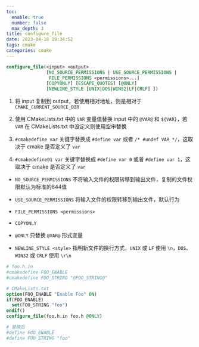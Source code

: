 ```yaml
---
toc:
  enable: true
  number: false
  max_depth: 3
title: configure_file
date: 2023-04-18 19:34:52
tags: cmake
categories: cmake
---
```


```cmake
configure_file(<input> <output>
               [NO_SOURCE_PERMISSIONS | USE_SOURCE_PERMISSIONS |
                FILE_PERMISSIONS <permissions>...]
               [COPYONLY] [ESCAPE_QUOTES] [@ONLY]
               [NEWLINE_STYLE [UNIX|DOS|WIN32|LF|CRLF] ])
```

1. 将 input 复制到 output，若使用相对地址，则是相对于 `CMAKE_CURRENT_SOURCE_DIR`

2. 使用 CMakeLists.txt 中的 `VAR` 变量值替换 input 中的 `@VAR@` 和 `${VAR}`，若 `VAR` 在 CMakeLists.txt 中没定义则使用空串替换

3. `#cmakedefine var` 关键字替换成 `#define var` 或者 `/* #undef VAR */`，这取决于 cmake 是否定义了 `var`

4. `#cmakedefine01 var` 关键字替换成 `#define var 0` 或者 `#define var 1`，这取决于 cmake 是否定义了 `var`

- `NO_SOURCE_PERMISSIONS` 不将输入文件的权限转移到输出文件，复制的文件权限默认为标准的644值

- `USE_SOURCE_PERMISSIONS` 将输入文件的权限转移到输出文件，默认行为

- `FILE_PERMISSIONS <permissions>`

- `COPYONLY`

- `@ONLY` 只替换 `@VAR@` 形式变量

- `NEWLINE_STYLE <style>` 指明新文件的换行方式，`UNIX` 或 `LF` 使用 `\n`，`DOS`、`WIN32` 或 `CRLF` 使用 `\r\n`

```cmake
# foo.h.in
#cmakedefine FOO_ENABLE
#cmakedefine FOO_STRING "@FOO_STRING@"

# CMakeLists.txt
option(FOO_ENABLE "Enable Foo" ON)
if(FOO_ENABLE)
  set(FOO_STRING "foo")
endif()
configure_file(foo.h.in foo.h @ONLY)

# 替换后
#define FOO_ENABLE
#define FOO_STRING "foo"
```